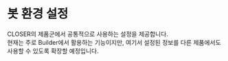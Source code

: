 # 봇 환경 설정

CLOSER의 제품군에서 공통적으로 사용하는 설정을 제공합니다.  
현재는 주로 Builder에서 활용하는 기능이지만, 여기서 설정된 정보를 다른 제품에서도 사용할 수 있도록 확장할 예정입니다.

